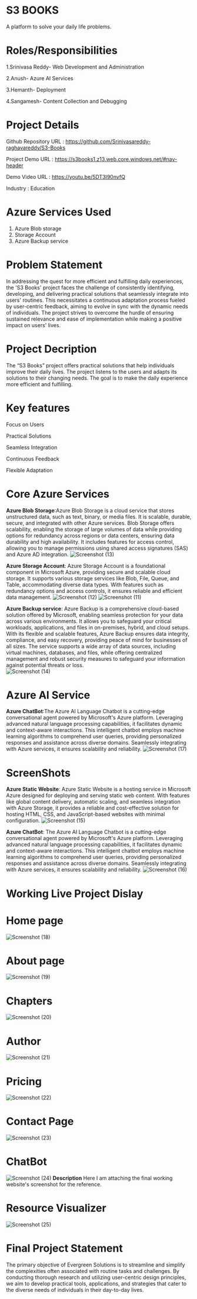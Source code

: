 # S3 BOOKS
A platform to solve your daily life problems.
# Roles/Responsibilities
1.Srinivasa Reddy- Web Development and Administration

2.Anush- Azure AI Services

3.Hemanth- Deployment

4.Sangamesh- Content Collection and Debugging 

# Project Details
Github Repository URL : https://github.com/Srinivasareddy-raghavareddy/S3-Books

Project Demo URL : https://s3books1.z13.web.core.windows.net/#nav-header

Demo Video URL : https://youtu.be/5DT3I90nvfQ

Industry : Education
# Azure Services Used
  1. Azure Blob storage
  2. Storage Account
  3. Azure Backup service
# Problem Statement
In addressing the quest for more efficient and fulfilling daily experiences, the 'S3 Books' project faces the challenge of consistently identifying, developing, and delivering practical solutions that seamlessly integrate into users' routines. This necessitates a continuous adaptation process fueled by user-centric feedback, aiming to evolve in sync with the dynamic needs of individuals. The project strives to overcome the hurdle of ensuring sustained relevance and ease of implementation while making a positive impact on users' lives.
# Project Decription
The “S3 Books” project offers practical solutions that help individuals improve their daily lives. The project listens to the users and adapts its solutions to their changing needs. The goal is to make the daily experience more efficient and fulfilling.
# Key features
Focus on Users

Practical Solutions

Seamless Integration

Continuous Feedback

Flexible Adaptation
# Core Azure Services
   **Azure Blob Storage**:Azure Blob Storage is a cloud service that stores unstructured data, such as text, binary, or media files. It is scalable, durable, secure, and integrated with other Azure services. Blob Storage offers scalability, enabling the storage of large volumes of data while providing options for redundancy across regions or data centers, ensuring data durability and high availability. It includes features for access control, allowing you to manage permissions using shared access signatures (SAS) and Azure AD integration.
   ![Screenshot (13)](https://github.com/Srinivasareddy-raghavareddy/S3-Books/assets/152017736/0c2169d8-fd1a-40a9-a35d-c699d4587f09)

   **Azure Storage Account**: Azure Storage Account is a foundational component in Microsoft Azure, providing secure and scalable cloud storage. It supports various storage services like Blob, File, Queue, and Table, accommodating diverse data types. With features such as redundancy options and access controls, it ensures reliable and efficient data management.
![Screenshot (12)](https://github.com/Srinivasareddy-raghavareddy/S3-Books/assets/152017736/61eadddc-7016-47f6-b4fd-6398a496c2bb)
![Screenshot (11)](https://github.com/Srinivasareddy-raghavareddy/S3-Books/assets/152017736/b03c68a3-988e-4592-b1fb-e86f095042fc)

 **Azure Backup service**: Azure Backup is a comprehensive cloud-based solution offered by Microsoft, enabling seamless protection for your data across various environments. It allows you to safeguard your critical workloads, applications, and files in on-premises, hybrid, and cloud setups. With its flexible and scalable features, Azure Backup ensures data integrity, compliance, and easy recovery, providing peace of mind for businesses of all sizes. The service supports a wide array of data sources, including virtual machines, databases, and files, while offering centralized management and robust security measures to safeguard your information against potential threats or loss.  
   ![Screenshot (14)](https://github.com/Srinivasareddy-raghavareddy/S3-Books/assets/152017736/6e509ffd-1da0-4115-9015-80754df71d76)

# Azure AI Service
  **Azure ChatBot**:The Azure AI Language Chatbot is a cutting-edge conversational agent powered by Microsoft's Azure platform. Leveraging advanced natural language processing capabilities, it facilitates dynamic and context-aware interactions. This intelligent chatbot employs machine learning algorithms to comprehend user queries, providing personalized responses and assistance across diverse domains. Seamlessly integrating with Azure services, it ensures scalability and reliability.
  ![Screenshot (17)](https://github.com/Srinivasareddy-raghavareddy/S3-Books/assets/152017736/e0f6a27e-fbde-4d53-b504-d8b6f49bd077)

# ScreenShots
**Azure Static Website**:
Azure Static Website is a hosting service in Microsoft Azure designed for deploying and serving static web content. With features like global content delivery, automatic scaling, and seamless integration with Azure Storage, it provides a reliable and cost-effective solution for hosting HTML, CSS, and JavaScript-based websites with minimal configuration.
![Screenshot (15)](https://github.com/Srinivasareddy-raghavareddy/S3-Books/assets/152017736/09a1ba88-b68f-450f-b2c9-e7bf5ed19830)

**Azure ChatBot**:
The Azure AI Language Chatbot is a cutting-edge conversational agent powered by Microsoft's Azure platform. Leveraging advanced natural language processing capabilities, it facilitates dynamic and context-aware interactions. This intelligent chatbot employs machine learning algorithms to comprehend user queries, providing personalized responses and assistance across diverse domains. Seamlessly integrating with Azure services, it ensures scalability and reliability. 
![Screenshot (16)](https://github.com/Srinivasareddy-raghavareddy/S3-Books/assets/152017736/75605631-7431-43f0-acca-1668bb44fd40)

# Working Live Project Dislay
# Home page
![Screenshot (18)](https://github.com/Srinivasareddy-raghavareddy/S3-Books/assets/152017736/56437efe-7703-4553-95d7-60ecf6766c69)
# About page
![Screenshot (19)](https://github.com/Srinivasareddy-raghavareddy/S3-Books/assets/152017736/6e6cc2d8-be53-4100-bfe6-841e14a2bbb8)
# Chapters
![Screenshot (20)](https://github.com/Srinivasareddy-raghavareddy/S3-Books/assets/152017736/29496336-01ff-4bab-ae0c-7fd1da310e14)
# Author
![Screenshot (21)](https://github.com/Srinivasareddy-raghavareddy/S3-Books/assets/152017736/d90ebeb1-268f-4d73-ab5c-3013d1dab48c)
# Pricing
![Screenshot (22)](https://github.com/Srinivasareddy-raghavareddy/S3-Books/assets/152017736/88f4c727-ea36-4fa2-9c45-78a627a0e338)
# Contact Page
![Screenshot (23)](https://github.com/Srinivasareddy-raghavareddy/S3-Books/assets/152017736/60bc8ffd-1485-4106-80a2-94ed6d772a58)
# ChatBot
![Screenshot (24)](https://github.com/Srinivasareddy-raghavareddy/S3-Books/assets/152017736/13f49069-3cdf-4734-b30d-d9c8a5ae083f)
**Description**
Here I am attaching the final working website's screenshot for the reference.
# Resource Visualizer
![Screenshot (25)](https://github.com/Srinivasareddy-raghavareddy/S3-Books/assets/152017736/ffaf15f8-7129-4143-9d0f-a32380f2a6bc)
# Final Project Statement
The primary objective of Evergreen Solutions is to streamline and simplify the complexities often associated with routine tasks and challenges. By conducting thorough research and utilizing user-centric design principles, we aim to develop practical tools, applications, and strategies that cater to the diverse needs of individuals in their day-to-day lives.

